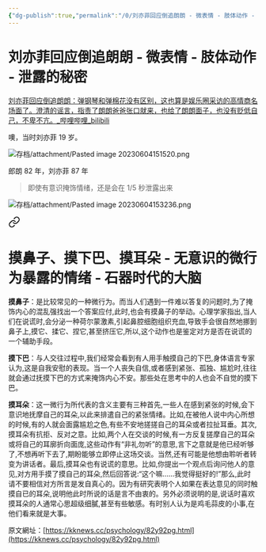 ```yaml
---
{"dg-publish":true,"permalink":"/0/刘亦菲回应倒追朗朗 - 微表情 - 肢体动作 - 泄露的秘密/","created":"2023-06-04T14:43:48.530+08:00","updated":"2023-06-07T13:40:25.675+08:00"}
---
```


# 刘亦菲回应倒追朗朗 - 微表情 - 肢体动作 - 泄露的秘密

[刘亦菲回应倒追朗朗：弹钢琴和弹棉花没有区别，这也算是娱乐圈采访的高情商名场面了。澄清的谣言，指责了朗朗爸爸张口就来，也给了朗朗面子，也没有贬低自己，不卑不亢。\_哔哩哔哩\_bilibili](https://www.bilibili.com/video/BV1Rp4y1B7QR/?spm_id_from=333.337.search-card.all.click&vd_source=bf8771152afcd21b591a82c12e583f31)

噢，当时刘亦菲 19 岁。

![存档/attachment/Pasted image 20230604151520.png](/img/user/%E5%AD%98%E6%A1%A3/attachment/Pasted%20image%2020230604151520.png)

郎朗 82 年，刘亦菲 87 年

> 即使有意识掩饰情绪，还是会在 1/5 秒泄露出来

![存档/attachment/Pasted image 20230604153236.png](/img/user/%E5%AD%98%E6%A1%A3/attachment/Pasted%20image%2020230604153236.png)


<div class="transclusion internal-embed is-loaded"><a class="markdown-embed-link" href="/0//" aria-label="Open link"><svg xmlns="http://www.w3.org/2000/svg" width="24" height="24" viewBox="0 0 24 24" fill="none" stroke="currentColor" stroke-width="2" stroke-linecap="round" stroke-linejoin="round" class="svg-icon lucide-link"><path d="M10 13a5 5 0 0 0 7.54.54l3-3a5 5 0 0 0-7.07-7.07l-1.72 1.71"></path><path d="M14 11a5 5 0 0 0-7.54-.54l-3 3a5 5 0 0 0 7.07 7.07l1.71-1.71"></path></svg></a><div class="markdown-embed">




# 摸鼻子、摸下巴、摸耳朵 - 无意识的微行为暴露的情绪 - 石器时代的大脑

**摸鼻子**：是比较常见的一种微行为。而当人们遇到一件难以答复的问题时,为了掩饰内心的混乱强找出一个答案应付,此时,也会有摸鼻子的举动。心理学家指出,当人们在说谎时,会分泌一种荷尔蒙激素,引起鼻腔细胞组织充血,导致手会很自然地挪到鼻子上,摸它、揉它、捏它,甚至挤压它,所以,这个动作也是鉴定对方是否在说谎的一个辅助手段。

**摸下巴**：与人交往过程中,我们经常会看到有人用手触摸自己的下巴,身体语言专家认为,这是自我安慰的表现。当一个人丧失自信,或者感到紧张、孤独、尴尬时,往往就会通过抚摸下巴的方式来掩饰内心不安。那些处在思考中的人也会不自觉的摸下巴。

**摸耳朵**：这一微行为所代表的含义主要有三种首先,一些人在感到紧张的时候,会下意识地抚摩自己的耳朵,以此来排遣自己的紧张情绪。比如,在被他人说中内心所想的时候,有的人就会面露尴尬之色,有些不安地搓搓自己的耳朵或者拉扯耳垂。其次,摸耳朵有抗拒、反对之意。比如,两个人在交谈的时候,有一方反复搓摩自己的耳朵或将自己的耳廓折向面庞,这些动作有“非礼勿听”的意思,言下之意就是他已经听够了,不想再听下去了,期盼能够立即停止这场交谈。当然,还有可能是他想由聆听者转变为讲话者。最后,摸耳朵也有说谎的意思。比如,你提出一个观点后询问他人的意见,对方用手摸了摸自己的耳朵,然后回答说:“这个嘛……我觉得挺好的!”那么,此时请不要相信对方所言是发自真心的。因为有研究表明个人如果在表达意见的同时触摸自已的耳朵,说明他此时所说的话是言不由衷的。另外必须说明的是,说话时喜欢摸耳朵的人通常心思超级细膩,甚至有些敏感。有时别人认为是鸡毛蒜皮的小事,在他们看来就是大事。  
  
原文網址：[https://kknews.cc/psychology/82y92pg.html](https://kknews.cc/psychology/82y92pg.html)

</div></div>
